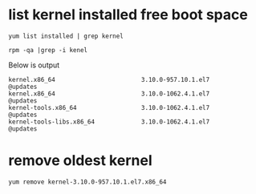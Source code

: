 # list kernel installed free boot space
`yum list installed | grep kernel`

`rpm -qa |grep -i kenel`

Below is output

```
kernel.x86_64                        3.10.0-957.10.1.el7               @updates                                                                                                                                                              
kernel.x86_64                        3.10.0-1062.4.1.el7               @updates                                                                                                                                                              
kernel-tools.x86_64                  3.10.0-1062.4.1.el7               @updates                                                                                                                                                              
kernel-tools-libs.x86_64             3.10.0-1062.4.1.el7               @updates 
```
# remove oldest kernel
`yum remove kernel-3.10.0-957.10.1.el7.x86_64`


